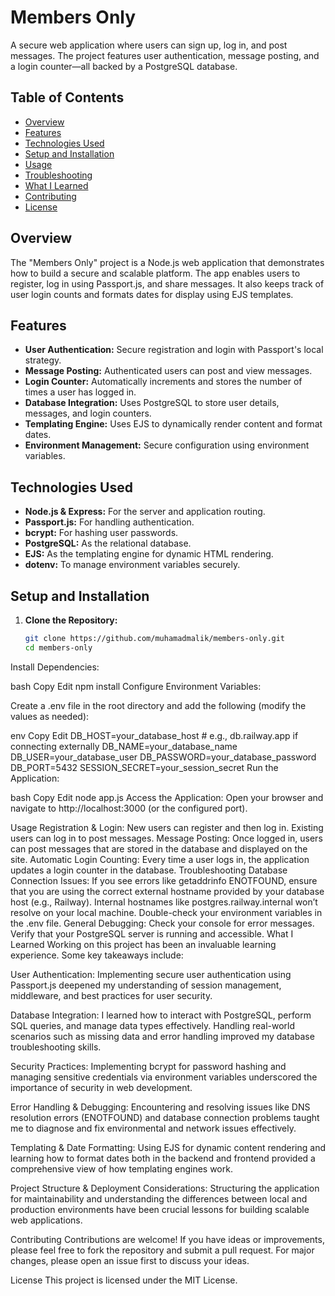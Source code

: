 # Members Only

A secure web application where users can sign up, log in, and post messages. The project features user authentication, message posting, and a login counter—all backed by a PostgreSQL database.

## Table of Contents
- [Overview](#overview)
- [Features](#features)
- [Technologies Used](#technologies-used)
- [Setup and Installation](#setup-and-installation)
- [Usage](#usage)
- [Troubleshooting](#troubleshooting)
- [What I Learned](#what-i-learned)
- [Contributing](#contributing)
- [License](#license)

## Overview

The "Members Only" project is a Node.js web application that demonstrates how to build a secure and scalable platform. The app enables users to register, log in using Passport.js, and share messages. It also keeps track of user login counts and formats dates for display using EJS templates.

## Features

- **User Authentication:** Secure registration and login with Passport's local strategy.
- **Message Posting:** Authenticated users can post and view messages.
- **Login Counter:** Automatically increments and stores the number of times a user has logged in.
- **Database Integration:** Uses PostgreSQL to store user details, messages, and login counters.
- **Templating Engine:** Uses EJS to dynamically render content and format dates.
- **Environment Management:** Secure configuration using environment variables.

## Technologies Used

- **Node.js & Express:** For the server and application routing.
- **Passport.js:** For handling authentication.
- **bcrypt:** For hashing user passwords.
- **PostgreSQL:** As the relational database.
- **EJS:** As the templating engine for dynamic HTML rendering.
- **dotenv:** To manage environment variables securely.

## Setup and Installation

1. **Clone the Repository:**
   ```bash
   git clone https://github.com/muhamadmalik/members-only.git
   cd members-only
Install Dependencies:

bash
Copy
Edit
npm install
Configure Environment Variables:

Create a .env file in the root directory and add the following (modify the values as needed):

env
Copy
Edit
DB_HOST=your_database_host   # e.g., db.railway.app if connecting externally
DB_NAME=your_database_name
DB_USER=your_database_user
DB_PASSWORD=your_database_password
DB_PORT=5432
SESSION_SECRET=your_session_secret
Run the Application:

bash
Copy
Edit
node app.js
Access the Application: Open your browser and navigate to http://localhost:3000 (or the configured port).

Usage
Registration & Login: New users can register and then log in. Existing users can log in to post messages.
Message Posting: Once logged in, users can post messages that are stored in the database and displayed on the site.
Automatic Login Counting: Every time a user logs in, the application updates a login counter in the database.
Troubleshooting
Database Connection Issues:
If you see errors like getaddrinfo ENOTFOUND, ensure that you are using the correct external hostname provided by your database host (e.g., Railway). Internal hostnames like postgres.railway.internal won’t resolve on your local machine.
Double-check your environment variables in the .env file.
General Debugging:
Check your console for error messages.
Verify that your PostgreSQL server is running and accessible.
What I Learned
Working on this project has been an invaluable learning experience. Some key takeaways include:

User Authentication:
Implementing secure user authentication using Passport.js deepened my understanding of session management, middleware, and best practices for user security.

Database Integration:
I learned how to interact with PostgreSQL, perform SQL queries, and manage data types effectively. Handling real-world scenarios such as missing data and error handling improved my database troubleshooting skills.

Security Practices:
Implementing bcrypt for password hashing and managing sensitive credentials via environment variables underscored the importance of security in web development.

Error Handling & Debugging:
Encountering and resolving issues like DNS resolution errors (ENOTFOUND) and database connection problems taught me to diagnose and fix environmental and network issues effectively.

Templating & Date Formatting:
Using EJS for dynamic content rendering and learning how to format dates both in the backend and frontend provided a comprehensive view of how templating engines work.

Project Structure & Deployment Considerations:
Structuring the application for maintainability and understanding the differences between local and production environments have been crucial lessons for building scalable web applications.

Contributing
Contributions are welcome! If you have ideas or improvements, please feel free to fork the repository and submit a pull request. For major changes, please open an issue first to discuss your ideas.

License
This project is licensed under the MIT License.
